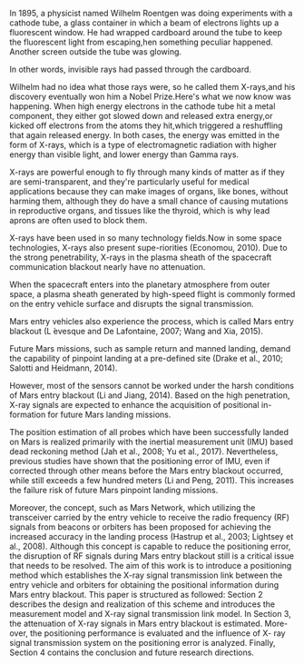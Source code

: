 ﻿In 1895, a physicist named Wilhelm Roentgen was doing experiments with a cathode tube, a glass container in which a beam of electrons lights up a fluorescent window.
He had wrapped cardboard around the tube to keep the fluorescent light from escaping,hen something peculiar happened. Another screen outside the tube was glowing.

In other words, invisible rays had passed through the cardboard.

Wilhelm had no idea what those rays were, so he called them X-rays,and his discovery eventually won him a Nobel Prize.Here's what we now know was happening.
When high energy electrons in the cathode tube hit a metal component, they either got slowed down and released extra energy,or kicked off electrons from the atoms they hit,which triggered a reshuffling
that again released energy.
In both cases, the energy was emitted in the form of X-rays, which is a type  of electromagnetic radiation with higher energy than visible light, and lower energy than Gamma rays.

X-rays are powerful enough to fly through many kinds of matter as if they are semi-transparent, and they're particularly useful for medical applications because they can make images of organs, like bones, without harming them,
although they do have a small chance of causing mutations in reproductive organs, and tissues like the thyroid, which is why lead aprons are often used to block them.

X-rays have been used in  so many technology fields.Now in some space technologies, X-rays also present supe-riorities (Economou, 2010). Due to the strong penetrability, X-rays in the  plasma sheath of  the  spacecraft communication blackout nearly have no attenuation. 

When the spacecraft enters into the planetary atmosphere from outer space, a plasma sheath generated by high-speed flight is commonly formed on the entry vehicle surface and disrupts the signal transmission. 

Mars entry vehicles also experience the process, which is called Mars entry blackout (L ́evesque and De Lafontaine, 2007; Wang and Xia, 2015). 

Future Mars missions, such as sample return and manned landing, demand the capability of pinpoint landing at a pre-defined site (Drake et al., 2010; Salotti and Heidmann, 2014). 

However, most of the sensors cannot be worked under the harsh conditions of Mars entry blackout (Li  and Jiang, 2014).  Based on  the high penetration, X-ray signals are expected to enhance the acquisition of positional in-formation for future Mars landing missions. 

The position estimation of all probes which have been successfully landed on Mars is realized primarily with the inertial measurement unit (IMU) based dead reckoning method (Jah et al., 2008; Yu et al., 2017). Nevertheless, previous studies have shown that the positioning error of IMU, even if  corrected through other means before the  Mars entry blackout occurred, while still exceeds a few hundred meters (Li and Peng, 2011).  This increases the  failure risk of  future Mars pinpoint landing missions.

 Moreover, the concept, such as Mars Network, which utilizing the transceiver carried by the entry vehicle to receive the radio frequency (RF) signals from beacons or orbiters has been proposed for achieving the increased accuracy in the landing process (Hastrup et al., 2003; Lightsey et al., 2008). Although this concept is capable to reduce the positioning error, the disruption of RF signals during Mars entry blackout still is a critical issue that needs to be resolved. The aim of this work is to introduce a positioning method which establishes the X-ray signal transmission link between the entry vehicle and orbiters for obtaining the positional information during Mars entry blackout. This paper is structured as followed: Section 2 describes the design and realization of this scheme and introduces the measurement model and X-ray signal transmission link model. In  Section 3,  the attenuation of X-ray signals in Mars entry blackout is estimated. More-over, the positioning performance is evaluated and the influence of X- ray  signal transmission system on  the  positioning error is  analyzed. Finally, Section 4 contains the conclusion and future research directions. 